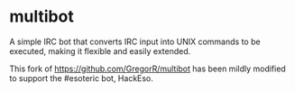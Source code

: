# multibot

A simple IRC bot that converts IRC input into UNIX commands to be executed, making it flexible and easily extended.

This fork of https://github.com/GregorR/multibot has been mildly modified to support the #esoteric bot, HackEso.
